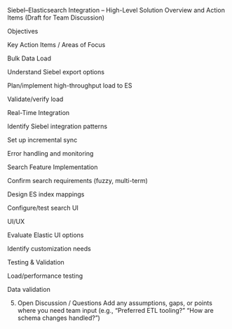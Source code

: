 Siebel–Elasticsearch Integration – High-Level Solution Overview and Action Items (Draft for Team Discussion)

 Objectives

Key Action Items / Areas of Focus


Bulk Data Load

Understand Siebel export options

Plan/implement high-throughput load to ES

Validate/verify load

Real-Time Integration

Identify Siebel integration patterns

Set up incremental sync

Error handling and monitoring

Search Feature Implementation

Confirm search requirements (fuzzy, multi-term)

Design ES index mappings

Configure/test search UI

UI/UX

Evaluate Elastic UI options

Identify customization needs

Testing & Validation

Load/performance testing

Data validation

5. Open Discussion / Questions
Add any assumptions, gaps, or points where you need team input (e.g., “Preferred ETL tooling?” “How are schema changes handled?”)
